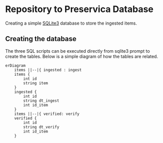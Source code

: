 # Repository to Preservica Database

Creating a simple [SQLite3](https://www.sqlite.org/index.html) database to store the ingested items.

## Creating the database

The three SQL scripts can be executed directly from sqlite3 prompt to create the tables. Below is a simple diagram of how the tables are related.

```mermaid
erDiagram
    items ||--|{ ingested : ingest
    items {
        int id
        string item
    }
    ingested {
        int id
        string dt_ingest
        int id_item
    }
    items ||--|{ verified: verify
    verified {
        int id
        string dt_verify
        int id_item
    }
```